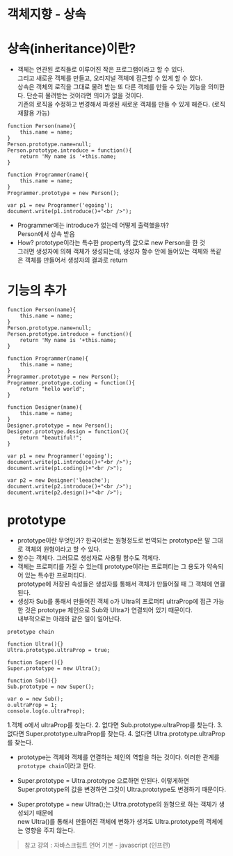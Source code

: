 객체지향 - 상속
================

# 상속(inheritance)이란?
* 객체는 연관된 로직들로 이루어진 작은 프로그램이라고 할 수 있다.   
그리고 새로운 객체를 만들고, 오리지널 객체에 접근할 수 있게 할 수 있다.   
상속은 객체의 로직을 그대로 물려 받는 또 다른 객체를 만들 수 있는 기능을 의미한다. 단순히 물려받는 것이라면 의미가 없을 것이다.   
기존의 로직을 수정하고 변경해서 파생된 새로운 객체를 만들 수 있게 해준다. (로직 재활용 가능)
```
function Person(name){
    this.name = name;
}
Person.prototype.name=null;
Person.prototype.introduce = function(){
    return 'My name is '+this.name; 
}
 
function Programmer(name){
    this.name = name;
}
Programmer.prototype = new Person();
 
var p1 = new Programmer('egoing');
document.write(p1.introduce()+"<br />");
```

* Programmer에는 introduce가 없는데 어떻게 출력했을까?   
Person에서 상속 받음   
* How? prototype이라는 특수한 property의 값으로 new Person을 한 것   
그러면 생성자에 의해 객체가 생성되는데, 생성자 함수 안에 들어있는 객체와 똑같은 객체를 만들어서 생성자의 결과로 return

# 기능의 추가
```
function Person(name){
    this.name = name;
}
Person.prototype.name=null;
Person.prototype.introduce = function(){
    return 'My name is '+this.name; 
}
 
function Programmer(name){
    this.name = name;
}
Programmer.prototype = new Person();
Programmer.prototype.coding = function(){
    return "hello world";
}

function Designer(name){
    this.name = name;
}
Designer.prototype = new Person();
Designer.prototype.design = function(){
    return "beautiful!";
}
 
var p1 = new Programmer('egoing');
document.write(p1.introduce()+"<br />");
document.write(p1.coding()+"<br />");

var p2 = new Designer('leeache');
document.write(p2.introduce()+"<br />");
document.write(p2.design()+"<br />");
```
# prototype

* prototype이란 무엇인가? 한국어로는 원형정도로 번역되는 prototype은 말 그대로 객체의 원형이라고 할 수 있다.
* 함수는 객체다. 그러므로 생성자로 사용될 함수도 객체다.
* 객체는 프로퍼티를 가질 수 있는데 prototype이라는 프로퍼티는 그 용도가 약속되어 있는 특수한 프로퍼티다.   
prototype에 저장된 속성들은 생성자를 통해서 객체가 만들어질 때 그 객체에 연결된다. 
* 생성자 Sub를 통해서 만들어진 객체 o가 Ultra의 프로퍼티 ultraProp에 접근 가능한 것은 prototype 체인으로 Sub와 Ultra가 연결되어 있기 때문이다.   
내부적으로는 아래와 같은 일이 일어난다.
```
prototype chain

function Ultra(){}
Ultra.prototype.ultraProp = true;

function Super(){}
Super.prototype = new Ultra();

function Sub(){}
Sub.prototype = new Super();

var o = new Sub();
o.ultraProp = 1;
console.log(o.ultraProp);
```

1.객체 o에서 ultraProp를 찾는다.
2. 없다면 Sub.prototype.ultraProp를 찾는다.
3. 없다면 Super.prototype.ultraProp를 찾는다.
4. 없다면 Ultra.prototype.ultraProp를 찾는다.

* prototype는 객체와 객체를 연결하는 체인의 역할을 하는 것이다. 이러한 관계를 ```prototype chain```이라고 한다.

* Super.prototype = Ultra.prototype 으로하면 안된다. 이렇게하면 Super.prototype의 값을 변경하면 그것이 Ultra.prototype도 변경하기 때문이다.
* Super.prototype = new Ultra();는 Ultra.prototype의 원형으로 하는 객체가 생성되기 때문에   
new Ultra()를 통해서 만들어진 객체에 변화가 생겨도 Ultra.prototype의 객체에는 영향을 주지 않는다.

> 참고 강의 : 자바스크립트 언어 기본 - javascript (인프런)
